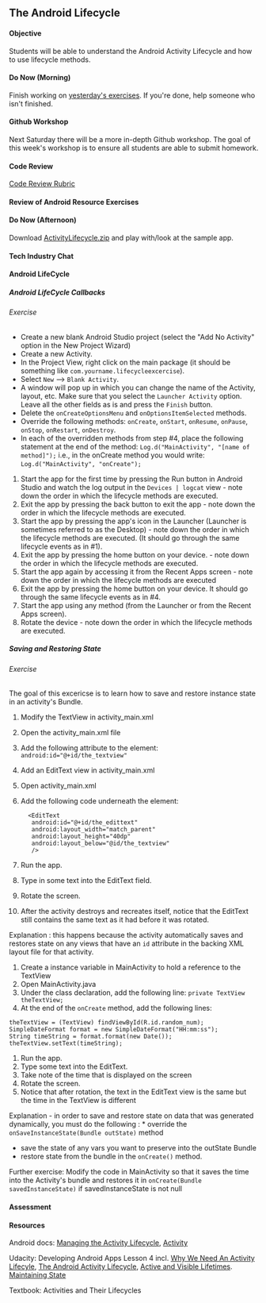 ## The Android Lifecycle

#### Objective

Students will be able to understand the Android Activity Lifecycle and how to use lifecycle methods.

#### Do Now (Morning)

Finish working on [yesterday's exercises](https://github.com/shurane/unit-1-android-resource-exercises).
If you're done, help someone who isn't finished.

#### Github Workshop

Next Saturday there will be a more in-depth Github workshop. The goal of this week's workshop is to ensure
all students are able to submit homework.

#### Code Review

[Code Review Rubric](https://github.com/accesscode-2-1/user-manual/blob/master/code-review-rubric.md)

#### Review of Android Resource Exercises

#### Do Now (Afternoon)

Download [ActivityLifecycle.zip](http://developer.android.com/training/basics/activity-lifecycle/index.html) and
play with/look at the sample app.

#### Tech Industry Chat

#### Android LifeCycle

##### Android LifeCycle Callbacks

###### Exercise
* Create a new blank Android Studio project (select the "Add No Activity" option in the New Project Wizard)
* Create a new Activity.
* In the Project View, right click on the main package (it should be something like `com.yourname.lifecycleexcercise`).
* Select `New` --> `Blank Activity`.
* A window will pop up in which you can change the name of the Activity, layout, etc.  Make sure that you select the `Launcher Activity` option.  Leave all the other fields as is and press the `Finish` button.
* Delete the `onCreateOptionsMenu` and `onOptionsItemSelected` methods.
* Override the following methods: `onCreate`, `onStart`, `onResume`, `onPause`, `onStop`, `onRestart`, `onDestroy`.
* In each of the overridden methods from step #4, place the following statement at the end of the method: ```Log.d("MainActivity", "[name of method]");``` i.e., in the onCreate method you would write: ```Log.d("MainActivity", "onCreate");```

1. Start the app for the first time by pressing the Run button in Android Studio and watch the log output in the `Devices | logcat` view - note down the order in which the lifecycle methods are executed.
2. Exit the app by pressing the back button to exit the app - note down the order in which the lifecycle methods are executed.
3. Start the app by pressing the app's icon in the Launcher (Launcher is sometimes referred to as the Desktop) - note down the order in which the lifecycle methods are executed.  (It should go through the same lifecycle events as in #1).
4. Exit the app by pressing the home button on your device. - note down the order in which the lifecycle methods are executed.
5. Start the app again by accessing it from the Recent Apps screen - note down the order in which the lifecycle methods are executed
6. Exit the app by pressing the home button on your device.  It should go through the same lifecycle events as in #4.
7. Start the app using any method (from the Launcher or from the Recent Apps screen).
8. Rotate the device - note down the order in which the lifecycle methods are executed.


##### Saving and Restoring State


###### Exercise

The goal of this excericse is to learn how to save and restore instance state in an activity's Bundle.

1. Modify the TextView in activity_main.xml
1. Open the activity_main.xml file
1. Add the following attribute to the <TextView> element:
```android:id="@+id/the_textview" ```

1. Add an EditText view in activity_main.xml
1. Open activity_main.xml
1. Add the following code underneath the <TextView> element:
     ```
       <EditText
        android:id="@+id/the_edittext"
        android:layout_width="match_parent"
        android:layout_height="40dp"
        android:layout_below="@id/the_textview"
        />
    ```

1. Run the app.
1. Type in some text into the EditText field.
1. Rotate the screen.
1. After the activity destroys and recreates itself, notice that the EditText still contains the same text as it had before it was rotated.

Explanation : this happens because the activity automatically saves and restores state on any views that have an `id` attribute in the backing XML layout file for that activity.

1. Create a instance variable in MainActivity to hold a reference to the TextView
1. Open MainActivity.java
1. Under the class declaration, add the following line: ``` private TextView theTextView; ```
1. At the end of the `onCreate` method, add the following lines:
``` 
theTextView = (TextView) findViewById(R.id.random_num);
SimpleDateFormat format = new SimpleDateFormat("HH:mm:ss");
String timeString = format.format(new Date());
theTextView.setText(timeString);
``` 
1. Run the app.
1. Type some text into the EditText.
1. Take note of the time that is displayed on the screen
1. Rotate the screen.
1. Notice that after rotation, the text in the EditText view is the same but the time in the TextView is different

Explanation - in order to save and restore state on data that was generated dynamically, you must do the following : * override the `onSaveInstanceState(Bundle outState)` method
* save the state of any vars you want to preserve into the outState Bundle
* restore state from the bundle in the `onCreate()` method.

Further exercise: Modify the code in MainActivity so that it saves the time into the Activity's bundle and restores it in `onCreate(Bundle savedInstanceState)` if savedInstanceState is not null

#### Assessment



#### Resources

Android docs: [Managing the Activity Lifecycle](http://developer.android.com/training/basics/activity-lifecycle/index.html), [Activity](http://developer.android.com/reference/android/app/Activity.html)

Udacity: Developing Android Apps Lesson 4 incl. [Why We Need An Activity Lifecyle](https://www.youtube.com/watch?v=-zr5QLH4Qy4), [The Android Activity Lifecycle](https://www.youtube.com/watch?v=85MppyLJHz0), [Active and Visible Lifetimes](https://www.youtube.com/watch?v=88rJq9HyGLI). [Maintaining State](https://www.youtube.com/watch?v=KE1hwhltOu8)

Textbook: Activities and Their Lifecycles
